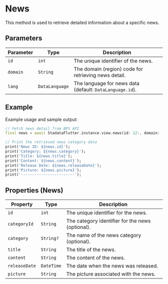 # News

This method is used to retrieve detailed information about a specific news.

## Parameters

| Parameter | Type           | Description                                              |
| --------- | -------------- | -------------------------------------------------------- |
| `id`      | `int`          | The unique identifier of the news.                       |
| `domain`  | `String`       | The domain (region) code for retrieving news detail.     |
| `lang`    | `DataLanguage` | The language for news data (default: `DataLanguage.id`). |

## Example

Example usage and sample output:

```dart
// Fetch news detail from BPS API
final news = await StadataFlutter.instance.view.news(id: 12:, domain: '7200');

// Print the retrieved news category data
print('News ID: ${news.id}');
print('Category: ${news.category}');
print('Title: ${news.title}');
print('Content: ${news.content}');
print('Release Date: ${news.releaseDate}');
print('Picture: ${news.picture}');
print('------------------------');
```

## Properties (News)

| Property      | Type       | Description                                      |
| ------------- | ---------- | ------------------------------------------------ |
| `id`          | `int`      | The unique identifier for the news.              |
| `categoryId`  | `String`   | The category identifier for the news (optional). |
| `category`    | `String?`  | The name of the news category (optional).        |
| `title`       | `String`   | The title of the news.                           |
| `content`     | `String`   | The content of the news.                         |
| `releaseDate` | `DateTime` | The date when the news was released.             |
| `picture`     | `String`   | The picture associated with the news.            |
